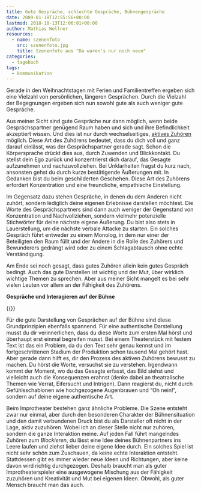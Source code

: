 ```yaml
---
title: Gute Gespräche, schlechte Gespräche, Bühnengespräche
date: 2009-01-10T12:55:56+00:00
lastmod: 2018-10-13T12:06:01+00:00
author: Mathias Wellner
resources:
  - name: szenenfoto
    src: szenenfoto.jpg
    title: Szenenfoto aus "Da waren's nur noch neun"
categories:
  - tagebuch
tags:
  - kommunikation
---
```

Gerade in den Weihnachtstagen mit Ferien und Familientreffen ergeben sich eine Vielzahl von persönlichen, längeren Gesprächen. Durch die Vielzahl der Begegnungen ergeben sich nun sowohl gute als auch weniger gute Gespräche.
<!--more-->

Aus meiner Sicht sind gute Gespräche nur dann möglich, wenn beide Gesprächspartner genügend Raum haben und sich und ihre Befindlichkeit akzeptiert wissen. Und dies ist nur durch wechselseitiges, [aktives Zuhören](http://de.wikipedia.org/wiki/Zuh%C3%B6ren) möglich. Diese Art des Zuhörens bedeutet, dass du dich voll und ganz darauf einlässt, was der Gesprächspartner gerade sagt. Schon die Körpersprache drückt dies aus, durch Zuwenden und Blickkontakt. Du stellst dein Ego zurück und konzentrierst dich darauf, das Gesagte aufzunehmen und nachzuvollziehen. Bei Unklarheiten fragst du kurz nach, ansonsten gehst du durch kurze bestätigende Äußerungen mit. In Gedanken bist du beim geschilderten Geschehen. Diese Art des Zuhörens erfordert Konzentration und eine freundliche, empathische Einstellung.

Im Gegensatz dazu stehen Gespräche, in denen du dem Anderen nicht zuhört, sondern lediglich deine eigenen Erlebnisse darstellen möchtest. Die Worte des Gesprächspartners sind dann auch weniger der Gegenstand von Konzentration und Nachvollziehen, sondern vielmehr potenzielle Stichwörter für deine nächste eigene Äußerung. Du bist also stets in Lauerstellung, um die nächste verbale Attacke zu starten. Ein solches Gespräch führt entweder zu einem Monolog, in dem nur einer der Beteiligten den Raum füllt und der Andere in die Rolle des Zuhörers und Bewunderers gedrängt wird oder zu einem Schlagabtausch ohne echte Verständigung.

Am Ende sei noch gesagt, dass gutes Zuhören allein kein gutes Gespräch bedingt. Auch das gute Darstellen ist wichtig und der Mut, über wirklich wichtige Themen zu sprechen. Aber aus meiner Sicht mangelt es bei sehr vielen Leuten vor allem an der Fähigkeit des Zuhörens.

**Gespräche und Interagieren auf der Bühne**

{{<responsive-image name="szenenfoto">}}

Für die gute Darstellung von Gesprächen auf der Bühne sind diese Grundprinzipien ebenfalls spannend. Für eine authentische Darstellung musst du dir verinnerlichen, dass du diese Worte zum ersten Mal hörst und überhaupt erst einmal begreifen musst. Bei einem Theaterstück mit festem Text ist das ein Problem, da du den Text sehr genau kennst und im fortgeschrittenen Stadium der Produktion schon tausend Mal gehört hast. Aber gerade dann hilft es, dir den Prozess des aktiven Zuhörens bewusst zu machen. Du hörst die Worte, versuchst sie zu verstehen. Irgendwann kommt der Moment, wo du das Gesagte erfasst, das Bild siehst und vielleicht auch die Konsequenzen erahnst (denke dabei an theatralische Themen wie Verrat, Eifersucht und Intrigen). Dann reagierst du, nicht durch Gefühlsschablonen wie hochgezogene Augenbrauen und &#8220;Oh nein!&#8221;, sondern auf deine eigene authentische Art.

Beim Improtheater bestehen ganz ähnliche Probleme. Die Szene entsteht zwar nur einmal, aber durch den besonderen Charakter der Bühnensituation und den damit verbundenen Druck bist du als Darsteller oft nicht in der Lage, aktiv zuzuhören. Wobei ich an dieser Stelle nicht nur zuhören, sondern die ganze Interaktion meine. Auf jeden Fall führt mangelndes Zuhören zum _Blockieren_, du lässt eine Idee deines Bühnenpartners ins Leere laufen und ziehst lieber deine eigene Idee durch. Ein solches Spiel ist nicht sehr schön zum Zuschauen, da keine echte Interaktion entsteht. Stattdessen gibt es immer wieder neue Ideen und Richtungen, aber keine davon wird richtig durchgezogen. Deshalb braucht man als guter Improtheaterspieler eine ausgewogene Mischung aus der Fähigkeit zuzuhören und Kreativität und Mut bei eigenen Ideen. Obwohl, als guter Mensch braucht man das auch.